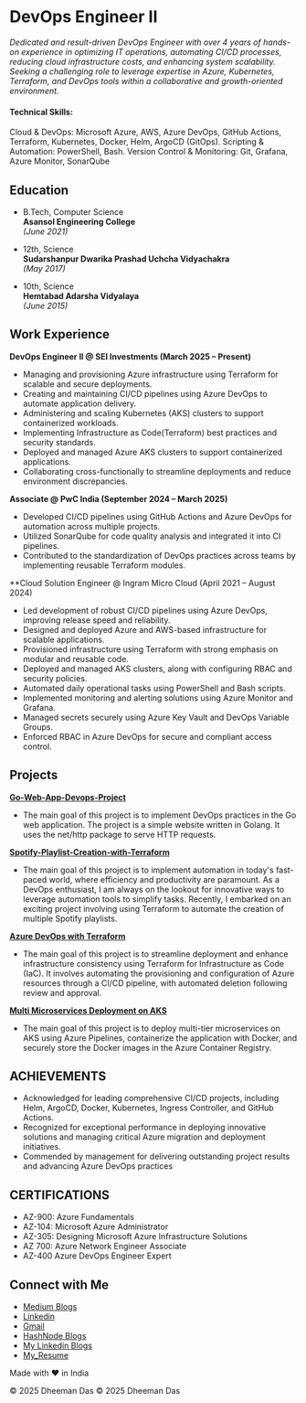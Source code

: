 # DevOps Engineer II

*Dedicated and result-driven DevOps Engineer with over 4 years of hands-on experience in optimizing IT operations, automating CI/CD processes, reducing cloud infrastructure costs, and enhancing system scalability. Seeking a challenging role to leverage expertise in Azure, Kubernetes, Terraform, and DevOps tools within a collaborative and growth-oriented environment.*

#### Technical Skills: 
Cloud & DevOps: Microsoft Azure, AWS, Azure DevOps, GitHub Actions, Terraform, Kubernetes, Docker, Helm, ArgoCD (GitOps).
Scripting & Automation: PowerShell, Bash.
Version Control & Monitoring: Git, Grafana, Azure Monitor, SonarQube

## Education

- B.Tech, Computer Science  
  **Asansol Engineering College**  
  _(June 2021)_

- 12th, Science  
  **Sudarshanpur Dwarika Prashad Uchcha Vidyachakra**  
  _(May 2017)_

- 10th, Science  
  **Hemtabad Adarsha Vidyalaya**  
  _(June 2015)_

## Work Experience
**DevOps Engineer II @ SEI Investments (March 2025 – Present)** <be>
-	Managing and provisioning Azure infrastructure using Terraform for scalable and secure deployments.
-	Creating and maintaining CI/CD pipelines using Azure DevOps to automate application delivery.
-	Administering and scaling Kubernetes (AKS) clusters to support containerized workloads.
-	Implementing Infrastructure as Code(Terraform) best practices and security standards.
- Deployed and managed Azure AKS clusters to support containerized applications.
-	Collaborating cross-functionally to streamline deployments and reduce environment discrepancies.

**Associate @ PwC India (September 2024 – March 2025)** <be>
-	Developed CI/CD pipelines using GitHub Actions and Azure DevOps for automation across multiple projects.
-	Utilized SonarQube for code quality analysis and integrated it into CI pipelines.
-	Contributed to the standardization of DevOps practices across teams by implementing reusable Terraform modules.

**Cloud Solution Engineer @ Ingram Micro Cloud (April 2021 – August 2024) <be>
-	Led development of robust CI/CD pipelines using Azure DevOps, improving release speed and reliability.
-	Designed and deployed Azure and AWS-based infrastructure for scalable applications.
-	Provisioned infrastructure using Terraform with strong emphasis on modular and reusable code.
-	Deployed and managed AKS clusters, along with configuring RBAC and security policies.
-	Automated daily operational tasks using PowerShell and Bash scripts.
-	Implemented monitoring and alerting solutions using Azure Monitor and Grafana.
-	Managed secrets securely using Azure Key Vault and DevOps Variable Groups.
-	Enforced RBAC in Azure DevOps for secure and compliant access control.

## Projects
**[Go-Web-App-Devops-Project](https://github.com/Reliable-Royalty-29/go-web-app-devops.git)**
- The main goal of this project is to implement DevOps practices in the Go web application. The project is a simple website written in Golang. It uses the 
  net/http package to serve HTTP requests.

**[Spotify-Playlist-Creation-with-Terraform](https://github.com/Reliable-Royalty-29/Spotify-Playlist-Creation-with-Terraform.git)**
- The main goal of this project is to implement automation in today's fast-paced world, where efficiency and productivity are paramount. As a DevOps 
  enthusiast, I am always on the lookout for innovative ways to leverage automation tools to simplify tasks. Recently, I embarked on an exciting project 
  involving using Terraform to automate the creation of multiple Spotify playlists.

**[Azure DevOps with Terraform](https://github.com/Reliable-Royalty-29/Terraform-Project.git)**
- The main goal of this project is to streamline deployment and enhance infrastructure consistency using Terraform for Infrastructure as Code (IaC). It 
  involves automating the provisioning and configuration of Azure resources through a CI/CD pipeline, with automated deletion following review and approval.

**[Multi Microservices Deployment on AKS](https://github.com/Reliable-Royalty-29/Multi-Microservice-Deployment-on-AKS.git)**
- The main goal of this project is to deploy multi-tier microservices on AKS using Azure Pipelines, containerize the application with Docker, and securely 
  store the Docker images in the Azure Container Registry.

## ACHIEVEMENTS
- Acknowledged for leading comprehensive CI/CD projects, including Helm, ArgoCD, Docker, Kubernetes, Ingress Controller, and GitHub Actions.
- Recognized for exceptional performance in deploying innovative solutions and managing critical Azure migration and deployment initiatives.
- Commended by management for delivering outstanding project results and advancing Azure DevOps practices

## CERTIFICATIONS
-	AZ-900: Azure Fundamentals
-	AZ-104: Microsoft Azure Administrator
-	AZ-305: Designing Microsoft Azure Infrastructure Solutions
- AZ 700: Azure Network Engineer Associate
-	AZ-400 Azure DevOps Engineer Expert


## Connect with Me
- [Medium Blogs](https://medium.com/@dheemandas1997)
- [Linkedin](https://www.linkedin.com/in/dheeman-das/)
- [Gmail](mailto:dheeman2912@gmail.com)
- [HashNode Blogs](https://hashnode.com/@Dheeman29)
- [My Linkedin Blogs](https://www.linkedin.com/posts/dheeman-das_devops-golang-aws-activity-7226115678406070272-EP4T?utm_source=share&utm_medium=member_desktop)
- [My_Resume](https://github.com/Reliable-Royalty-29/portfolio/blob/main/Dheeman_Resume.pdf)

Made with ❤️ in India

&copy; 2025 Dheeman Das
© 2025 Dheeman Das
